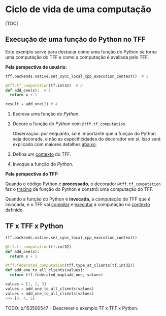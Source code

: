 # Ciclo de vida de uma computação

[TOC]

## Execução de uma função do Python no TFF

Este exemplo serve para destacar como uma função do Python se torna uma computação do TFF e como a computação é avaliada pelo TFF.

**Pela perspectiva de usuário:**

```python
tff.backends.native.set_sync_local_cpp_execution_context()  # 3

@tff.tf_computation(tf.int32)  # 2
def add_one(x):  # 1
  return x + 1

result = add_one(2) # 4
```

1. Escreva uma função do *Python*.

2. Decore a função do *Python* com `@tff.tf_computation`.

    Observação: por enquanto, só é importante que a função do Python seja decorada, e não as especificidades do decorador em si. Isso será explicado com maiores detalhes [abaixo](#tf-vs-tff-vs-python).

3. Defina um [contexto](context.md) do TFF.

4. Invoque a função do *Python*.

**Pela perspectiva do TFF:**

Quando o código Python é **processado**, o decorador `@tff.tf_computation` faz o [tracing](tracing.md) da função do Python e constrói uma computação do TFF.

Quando a função do Python é **invocada**, a computação do TFF que é invocada, e o TFF vai [compilar](compilation.md) e [executar](execution.md) a computação no [contexto](context.md) definido.

## TF x TFF x Python

```python
tff.backends.native.set_sync_local_cpp_execution_context()

@tff.tf_computation(tf.int32)
def add_one(x):
  return x + 1

@tff.federated_computation(tff.type_at_clients(tf.int32))
def add_one_to_all_clients(values):
  return tff.federated_map(add_one, values)

values = [1, 2, 3]
values = add_one_to_all_clients(values)
values = add_one_to_all_clients(values)
>>> [3, 4, 5]
```

TODO: b/153500547 – Descrever o exemplo TF x TFF x Python.
